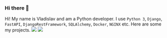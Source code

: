 ### Hi there 👋

<!--
**Xewus/Xewus** is a ✨ _special_ ✨ repository because its `README.md` (this file) appears on your GitHub profile.

Here are some ideas to get you started:

- 🔭 I’m currently working on ...
- 🌱 I’m currently learning ...
- 👯 I’m looking to collaborate on ...
- 🤔 I’m looking for help with ...
- 💬 Ask me about ...
- 📫 How to reach me: ...
- 😄 Pronouns: ...
- ⚡ Fun fact: ...
-->
Hi! My name is Vladislav and am a Python developer.
I use `Python 3`, `Django`, `FastAPI`, `DjangoRestFramework`, `SQLAlchemy`, `Docker`, `NGINX` etc.
Here are some my projects.
![](https://img.shields.io/badge/Python-3776AB?style=for-the-badge&logo=python&logoColor=white)
![](https://komarev.com/ghpvc/?username=Xewus)
